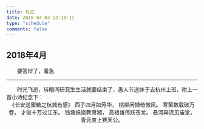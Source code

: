 ```yaml
---
title: 札记
date: 2018-04-03 13:18:11
type: "schedule"
comments: false
---
```


## 2018年4月
&#8195;&#8195;要答辩了，着急
<hr>
&#8195;&#8195;时光飞逝，转眼间研究生生活就要结束了，愚人节送妹子去杭州上班，附上一首小诗纪念下：
<center>
《长安送蜜糖之杭城有感》
西子四月如芳华，
桃柳闲懒倚微风。
寒窗数载破万卷，
才俊十万过江东。
钱塘妖娆舞萧湘，
高楼雄伟跃苍龙。
悬河奔流见庙堂，
青云直上赛天公。
</center>
